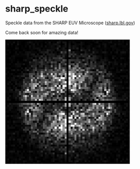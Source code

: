 # sharp_speckle

Speckle data from the SHARP EUV Microscope ([sharp.lbl.gov](sharp.lbl.gov))

Come back soon for amazing data!

![spiral phase](https://github.com/awojdyla/sharp_speckle/blob/master/assets/images/spiral.gif)
